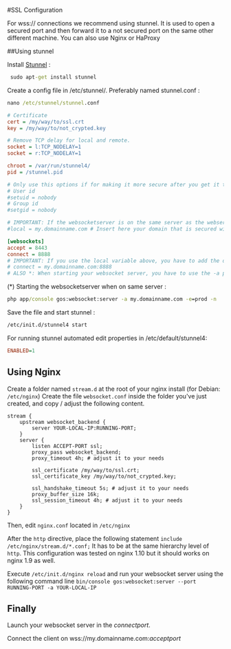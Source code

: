 #SSL Configuration

For wss:// connections we recommend using stunnel. It is used to open a secured port and then forward it to a not secured port on the same other different machine. You can also use Nginx or HaProxy

##Using stunnel

Install [Stunnel](https://www.stunnel.org/index.html) : 

```cmd
 sudo apt-get install stunnel
 ```

Create a config file in /etc/stunnel/. Preferably named stunnel.conf : 

```cmd
nano /etc/stunnel/stunnel.conf
```

```ini
# Certificate
cert = /my/way/to/ssl.crt
key = /my/way/to/not_crypted.key

# Remove TCP delay for local and remote.
socket = l:TCP_NODELAY=1
socket = r:TCP_NODELAY=1

chroot = /var/run/stunnel4/
pid = /stunnel.pid

# Only use this options if for making it more secure after you get it to work.
# User id
#setuid = nobody
# Group id
#setgid = nobody

# IMPORTANT: If the websocketserver is on the same server as the webserver use this:
#local = my.domainname.com # Insert here your domain that is secured with https.

[websockets]
accept = 8443
connect = 8888
# IMPORTANT: If you use the local variable above, you have to add the domainname here aswell.
# connect = my.domainname.com:8888 
# ALSO *: When starting your websocket server, you have to use the -a parameter to specify the domainname
```


(*) Starting the websocketserver when on same server :

```cmd
php app/console gos:websocket:server -a my.domainname.com -e=prod -n
```


Save the file and start stunnel : 

 ```cmd
/etc/init.d/stunnel4 start
```


For running stunnel automated edit properties in /etc/default/stunnel4:

```ini
ENABLED=1
```

## Using Nginx

Create a folder named `stream.d` at the root of your nginx install (for Debian: `/etc/nginx`) 
Create the file `websocket.conf` inside the folder you've just created, and copy / adjust the following content.
```
stream {
    upstream websocket_backend {
        server YOUR-LOCAL-IP:RUNNING-PORT;
    }
    server {
        listen ACCEPT-PORT ssl;
        proxy_pass websocket_backend;
        proxy_timeout 4h; # adjust it to your needs

        ssl_certificate /my/way/to/ssl.crt;
        ssl_certificate_key /my/way/to/not_crypted.key;

        ssl_handshake_timeout 5s; # adjust it to your needs
        proxy_buffer_size 16k;
        ssl_session_timeout 4h; # adjust it to your needs
    }
}
```

Then, edit `nginx.conf` located in `/etc/nginx`

After the `http` directive, place the following statement `include /etc/nginx/stream.d/*.conf;`
It has to be at the same hierarchy level of `http`.
This configuration was tested on nginx 1.10 but it should works on nginx 1.9 as well.

Execute `/etc/init.d/nginx reload` and run your websocket server using the following command line `bin/console gos:websocket:server --port RUNNING-PORT -a YOUR-LOCAL-IP`


## Finally

Launch your websocket server in the *connectport*.

Connect the client on wss://my.domainname.com:*acceptport*

